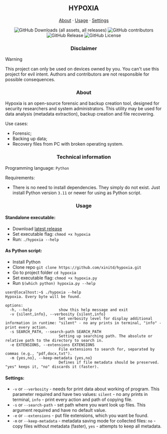 <div align="center">
  <h2>HYPOXIA</h2>
  <p>
    <a href="#about">About</a>
    ·
    <a href="#usage">Usage</a>
    ·
    <a href="#settings">Settings</a>
  </p>
  <img alt="GitHub Downloads (all assets, all releases)" src="https://img.shields.io/github/downloads/xinitd/hypoxia/total">
  <img alt="GitHub contributors" src="https://img.shields.io/github/contributors/xinitd/hypoxia">
  <img alt="GitHub Release" src="https://img.shields.io/github/v/release/xinitd/hypoxia">
  <img alt="GitHub License" src="https://img.shields.io/github/license/xinitd/hypoxia">
</div>

<div align="center">
  <h3 align="center">Disclaimer</h3>
</div>

> [!WARNING]
> This project can only be used on devices owned by you. You can't use this project for evil intent. Authors and contributors are not responsible for possible consequences.

<div align="center">
  <h3 align="center">About</h3>
</div>

Hypoxia is an open-source forensic and backup creation tool, designed for security researchers and system administrators. This utility may be used for data analysis (metadata extraction), backup creation and file recovering.

Use cases:
- Forensic;
- Backing up data;
- Recovery files from PC with broken operating system.

<div align="center">
  <h3 align="center">Technical information</h3>
</div>

Programming language: `Python`

Requirements:
* There is no need to install dependencies. They simply do not exist. Just install Python version `3.11` or newer for using as Python script.

<div align="center">
  <h3 align="center">Usage</h3>
</div>

#### Standalone executable:

* Download [latest release](https://github.com/xinitd/hypoxia/releases)
* Set executable flag: `chmod +x hypoxia`
* Run: `./hypoxia --help`

#### As Python script:

* Install Python
* Clone repo `git clone https://github.com/xinitd/hypoxia.git`
* Go to project folder `cd hypoxia`
* Set executable flag: `chmod +x hypoxia.py`
* Run `$(which python) hypoxia.py --help`

```
user@localhost:~$ ./hypoxia --help
Hypoxia. Every byte will be found.

options:
  -h, --help            show this help message and exit
  -v {silent,info}, --verbosity {silent,info}
                        Set verbosity level for display additional information in runtime: "silent" - no any prints in terminal, "info" - print every action.
  -s SEARCH_PATH, --search-path SEARCH_PATH
                        Setting up searching path. The absolute or relative path to the directory to search in.
  -e EXTENSIONS, --extensions EXTENSIONS
                        File extensions to search for, separated by commas (e.g., "pdf,docx,txt").
  -m {yes,no}, --keep-metadata {yes,no}
                        Defines if file metadata should be preserved. "yes" keeps it, "no" discards it (faster).
```

#### Settings:

* `-v` or `--verbosity` - needs for print data about working of program. This parameter required and have two values: `silent` - no any prints in terminal, `info` - print every action and path of copying file.
* `-s` or `--search-path` - set path where you want look up files. This argument required and have no default value.
* `-e` or `--extensions` - put file extensions, which you want be found.
* `-m` or `--keep-metadata` - metadata saving mode for collected files: `no` - copy files without metadata (faster), `yes` - attempts to keep all metadata.
